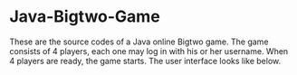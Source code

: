 # Java-Bigtwo-Game
These are the source codes of a Java online Bigtwo game. The game consists of 4 players, each one may log in with his or her username. When 4 players are ready, the game starts. The user interface looks like below.
